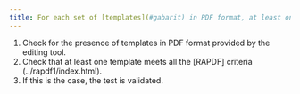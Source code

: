 ```yaml
---
title: For each set of [templates](#gabarit) in PDF format, at least one template complies with the [RAPDF](../rapdf1/index.html). Is this rule respected?
---
```


1. Check for the presence of templates in PDF format provided by the editing tool.
2. Check that at least one template meets all the [RAPDF] criteria (../rapdf1/index.html).
5. If this is the case, the test is validated.